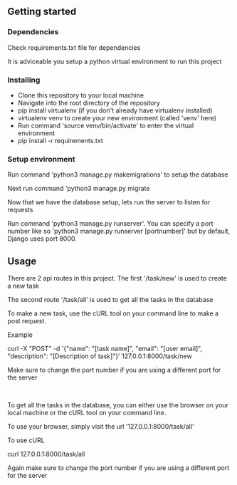 <h2>Getting started</h2>
<div>
    <h3>Dependencies</h3>
    <p>Check requirements.txt file for dependencies</p>
    <p>It is adviceable you setup a python virtual environment to run this project</p>
    <h3>Installing</h3>
    <ul>
        <li>Clone this repository to your local machine</li>
        <li>Navigate into the root directory of the repository</li>
        <li>pip install virtualenv (if you don't already have virtualenv installed)</li>
        <li>virtualenv venv to create your new environment (called 'venv' here)</li>
        <li>Run command 'source venv/bin/activate' to enter the virtual environment</li>
        <li>pip install -r requirements.txt</li>
    </ul>
    <h3>Setup environment</h3>
    <p>Run command 'python3 manage.py makemigrations' to setup the database</p>
    <p>Next run command 'python3 manage.py migrate</p>
    <p>Now that we have the database setup, lets run the server to listen for requests</p>
    <p>Run command 'python3 manage.py runserver'. You can specify a port number like so
    'python3 manage.py runserver [portnumber]' but by default, Django uses port 8000.</p>
</div>
<h2>Usage</h2>
    <p>There are 2 api routes in this project. The first '/task/new' is used to create a new task</p>
    <p>The second route '/task/all' is used to get all the tasks in the database</p>
    <p>To make a new task, use the cURL tool on your command line to make a post request.</p>
    <p>Example</p>
    <p>curl -X "POST" -d '{"name": "[task name]", "email": "[user email]", "description": "[Description of task]"}' 127.0.0.1:8000/task/new</p>
    <p>Make sure to change the port number if you are using a different port for the server</p>
    <br/>
    <p>To get all the tasks in the database, you can either use the browser on your local machine
    or the cURL tool on your command line.</p>
    <p>To use your browser, simply visit the url '127.0.0.1:8000/task/all'<p>
    <p>To use cURL</p>
    <p>curl 127.0.0.1:8000/task/all</p>
    <p>Again make sure to change the port number if you are using a different port for the server</p>